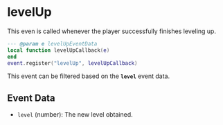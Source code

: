 # levelUp

This even is called whenever the player successfully finishes leveling up.

```lua
--- @param e levelUpEventData
local function levelUpCallback(e)
end
event.register("levelUp", levelUpCallback)
```

This event can be filtered based on the **`level`** event data.

## Event Data

* `level` (number): The new level obtained.

